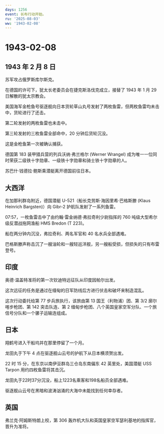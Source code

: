 ```yaml
---
days: 1256
event: 长布行动开始。
ru: '2025-08-03'
ww: '1943-02-08'
---
```


# 1943-02-08

## 1943 年 2 月 8 日

苏军攻占俄罗斯库尔斯克。

在德国的许可下，犹太长老委员会在捷克斯洛伐克成立，接替了 1943 年 1 月 29
日解散的犹太宗教会。

美国海军金枪鱼号驱逐舰向日本货轮草山丸号发射了两枚鱼雷，但两枚鱼雷均未击中，货轮进行了还击。

第二轮发射的两枚鱼雷也未击中。

第三轮发射的三枚鱼雷全部命中，20 分钟后货轮沉没。

这是金枪鱼第一次被确认捕获。

德国第 183 装甲猎兵营的列兵沃纳·弗兰格尔 (Werner Wrangel)
成为唯一一位同时荣获二级铁十字勋章、一级铁十字勋章和骑士铁十字勋章的人。

苏巴什·钱德拉·鲍斯乘潜艇离开德国前往日本。

## 大西洋

在加那利群岛附近，德国潜艇 U-521（船长克劳斯·海因里希·巴格斯滕 (Klaus
Heinrich Bargsten)）向 Gibr-2 护航队发射了一系列鱼雷。

07:57，一枚鱼雷击中了由约翰·雷金纳德·弗拉奇利少尉指挥的 760
吨级大型希尔级反潜战拖网渔船 HMS Bredon (T 223)。

船在两分钟内沉没，弗拉奇利、两名军官和 40 名水兵全部遇难。

巴格斯滕声称击沉了一艘油轮和一艘轻巡洋舰，另一艘船受损，但损失的只有布雷登号。

## 印度

奥德·温盖特准将的第一次钦迪特远征队从印度因帕尔出发。

这次远征的任务是通过在缅甸的日军防线后方进行伏击和破坏来制造混乱。

这次行动委托给第 77 步兵旅执行，该旅由第 13 国王（利物浦）团、第 3/2
廓尔喀步枪团、第 142 突击队连、第 2
缅甸步枪团、八个英国皇家空军分队、一个旅信号分队和一个骡子运输连组成。

## 日本

翔鹤号进入干船坞并在那里停留了一个月。

龙田丸于下午 4 点在驱逐舰山云号的护航下从日本横须贺出发。

22 时 15 分，在东京以南伊豆群岛三仓岛东南偏东 42 英里处，美国潜艇 USS
Tarpon 用约四枚鱼雷将其击沉。

龙田丸于22时37分沉没，船上1223名乘客和198名船员全部遇难。

驱逐舰山云号在黑暗和波涛汹涌的大海中未能找到任何幸存者。

## 英国

弗兰克·阿姆斯特朗上校，第 306
轰炸机大队和英国皇家空军瑟利基地的指挥官，晋升为准将。